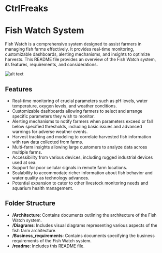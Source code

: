 # CtrlFreaks

# Fish Watch System

Fish Watch is a comprehensive system designed to assist farmers in managing fish farms effectively. It provides real-time monitoring, customizable dashboards, alerting mechanisms, and insights to optimize harvests. This README file provides an overview of the Fish Watch system, its features, requirements, and considerations.


![alt text](https://github.com/janakigouda/IDfy_CtrlFreaks/blob/main/Diagrams/Container%20Diagram.png)


## Features

- Real-time monitoring of crucial parameters such as pH levels, water temperature, oxygen levels, and weather conditions.
- Customizable dashboards allowing farmers to select and arrange specific parameters they wish to monitor.
- Alerting mechanisms to notify farmers when parameters exceed or fall below specified thresholds, including basic issues and advanced warnings for adverse weather events.
- Harvest tracking and modeling to correlate harvested fish information with raw data collected from farms.
- Multi-farm insights allowing large customers to analyze data across multiple farms.
- Accessibility from various devices, including rugged industrial devices used at sea.
- Support for poor cellular signals in remote farm locations.
- Scalability to accommodate richer information about fish behavior and water quality as technology advances.
- Potential expansion to cater to other livestock monitoring needs and aquarium health management.

## Folder Structure

- **/Architecture**: Contains documents outlining the architecture of the Fish Watch system.
- **/Diagrams**: Includes visual diagrams representing various aspects of the fish farm architecture.
- **/Business_requirements**: Contains documents specifying the business requirements of the Fish Watch system.
- **/readme**: Includes this README file.

